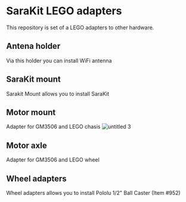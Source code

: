 # SaraKit LEGO adapters 
This repository is set of a LEGO adapters to other hardware.

## Antena holder 
Via this holder you can install WiFi antenna 

## SaraKit mount 
Sarakit Mount allows you to install SaraKit 

## Motor mount 
Adapter for GM3506 and LEGO chasis 
![untitled 3](https://user-images.githubusercontent.com/35704910/172372069-d5663b04-20c4-4bf3-8b05-5af2a993b747.gif)

## Motor axle 
Adapter for GM3506 and LEGO wheel

## Wheel adapters 
Wheel adapters allows you to install Pololu 1/2" Ball Caster (Item #952)
